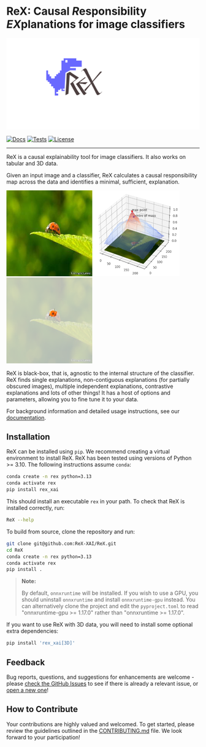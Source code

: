 # ReX: Causal *R*esponsibility *EX*planations for image classifiers

![ReX logo with dinosaur](https://raw.githubusercontent.com/ReX-XAI/ReX/main/assets/rex_logo.png "ReX Logo with dinosaur")

<!--- BADGES: START --->

[![Docs](https://readthedocs.org/projects/rex-xai/badge/?version=latest)](https://rex-xai.readthedocs.io/en/latest/)
[![Tests](https://github.com/ReX-XAI/ReX/actions/workflows/test-package-and-comment.yml/badge.svg)](https://github.com/ReX-XAI/ReX/actions/workflows/test-package-and-comment.yml)
[![License](https://img.shields.io/badge/license-MIT-green.svg)](https://github.com/ReX-XAI/ReX.jl/blob/main/LICENSE)

<!--- BADGES: END --->

---

ReX is a causal explainability tool for image classifiers. It also works on tabular and 3D data.

Given an input image and a classifier, ReX calculates a causal responsibility map across the data and identifies a minimal, sufficient, explanation.

![ladybird](https://raw.githubusercontent.com/ReX-XAI/ReX/main/tests/test_data/ladybird.jpg "Original Image") ![responsibility map](https://raw.githubusercontent.com/ReX-XAI/ReX/main/assets/ladybird_rm.png "Responsibility Map") ![minimal explanation](https://raw.githubusercontent.com/ReX-XAI/ReX/main/assets/ladybird_301.png "Explanation")

ReX is black-box, that is, agnostic to the internal structure of the classifier.
ReX finds single explanations, non-contiguous explanations (for partially obscured images), multiple independent explanations, contrastive explanations and lots of other things!
It has a host of options and parameters, allowing you to fine tune it to your data.

For background information and detailed usage instructions, see our [documentation](https://rex-xai.readthedocs.io/en/latest/).

<!--inclusion-marker-start-do-not-remove-->

## Installation

ReX can be installed using `pip`.
We recommend creating a virtual environment to install ReX.
ReX has been tested using versions of Python >= 3.10.
The following instructions assume `conda`:

```bash
conda create -n rex python=3.13
conda activate rex
pip install rex_xai
```

This should install an executable `rex` in your path.
To check that ReX is installed correctly, run:

```bash
ReX --help
```

To build from source, clone the repository and run:

```bash
git clone git@github.com:ReX-XAI/ReX.git
cd ReX
conda create -n rex python=3.13
conda activate rex
pip install .
```

> **Note:**
>
> By default, `onnxruntime` will be installed.
> If you wish to use a GPU, you should uninstall `onnxruntime` and install `onnxruntime-gpu` instead.
> You can alternatively clone the project and edit the `pyproject.toml` to read "onnxruntime-gpu >= 1.17.0" rather than "onnxruntime >= 1.17.0".

If you want to use ReX with 3D data, you will need to install some optional extra dependencies:

```bash
pip install 'rex_xai[3D]'
```

<!--inclusion-marker-end-do-not-remove-->

## Feedback

Bug reports, questions, and suggestions for enhancements are welcome - please [check the GitHub Issues](https://github.com/ReX-XAI/ReX/issues) to see if there is already a relevant issue, or [open a new one](https://github.com/ReX-XAI/ReX/issues/new)!

## How to Contribute

Your contributions are highly valued and welcomed. To get started, please review the guidelines outlined in the [CONTRIBUTING.md](/CONTRIBUTING.md) file. We look forward to your participation!
